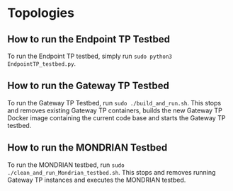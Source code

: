 # Topologies
## How to run the Endpoint TP Testbed
To run the Endpoint TP testbed, simply run ```sudo python3 EndpointTP_testbed.py```.
## How to run the Gateway TP Testbed
To run the Gateway TP Testbed, run ```sudo ./build_and_run.sh```. This stops and removes existing Gateway TP containers, builds the new Gateway TP Docker image containing the current code base and starts the Gateway TP testbed.
## How to run the MONDRIAN Testbed
To run the MONDRIAN testbed, run ```sudo ./clean_and_run_Mondrian_testbed.sh```. This stops and removes running Gateway TP instances and executes the MONDRIAN testbed.